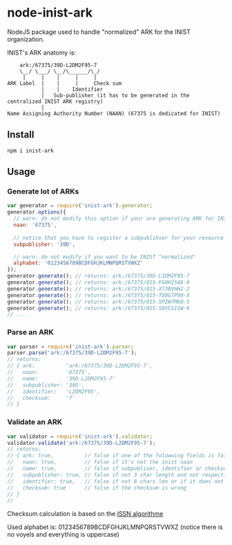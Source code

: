 # node-inist-ark

NodeJS package used to handle "normalized" ARK for the INIST organization.

INIST's ARK anatomy is:

```
    ark:/67375/39D-L2DM2F95-7
    \__/ \___/ \__/\______/\_/
     |     |    |     |     |
ARK Label  |    |     |     Check sum
           |    |    Identifier
           |   Sub-publisher (it has to be generated in the centralized INIST ARK registry)
           |
Name Assigning Authority Number (NAAN) (67375 is dedicated for INIST)
```

## Install

```shell
npm i inist-ark
```

## Usage

### Generate lot of ARKs

```javascript
var generator = require('inist-ark').generator;
generator.options({
  // warn: do not modify this option if your are generating ARK for INIST's ressources
  naan: '67375',
  
  // notice that you have to register a subpublihser for your resource at INIST's central ARK registry
  subpublisher: '39D',

  // warn: do not modify if you want to be INIST "normalized"
  alphabet: '0123456789BCDFGHJKLMNPQRSTVWXZ'
});
generator.generate(); // returns: ark:/67375/39D-L2DM2F95-7
generator.generate(); // returns: ark:/67375/015-FG0H2546-9
generator.generate(); // returns: ark:/67375/015-X73BVHH2-2
generator.generate(); // returns: ark:/67375/015-TD0G7P90-X
generator.generate(); // returns: ark:/67375/015-5PZW7M6Q-5
generator.generate(); // returns: ark:/67375/015-58VCS11W-9
// ...

```

### Parse an ARK

```javascript
var parser = require('inist-ark').parser;
parser.parse('ark:/67375/39D-L2DM2F95-7');
// returns:
// { ark:          'ark:/67375/39D-L2DM2F95-7',
//   naan:         '67375',
//   name:         '39D-L2DM2F95-7'
//   subpublisher: '39D',
//   identifier:   'L2DM2F95',
//   checksum:     '7'
// }
```

### Validate an ARK

```javascript
var validator = require('inist-ark').validator;
validator.validate('ark:/67375/39D-L2DM2F95-7');
// returns:
// { ark: true,          // false if one of the folowwing fields is false
//   naan: true,         // false if it's not the inist naan 
//   name: true,         // false if subpubliser, identifier or checksum is false
//   subpublisher: true, // false if not 3 char length and not respecting the alphabet
//   identifier: true,   // false if not 8 chars len or if it does not respect the alphabet
//   checksum: true      // false if the checksum is wrong
// }
// 
```

Checksum calculation is based on the [ISSN algorithme](https://en.wikipedia.org/wiki/International_Standard_Serial_Number#Code_format)

Used alphabet is: 0123456789BCDFGHJKLMNPQRSTVWXZ (notice there is no voyels and everything is uppercase)

